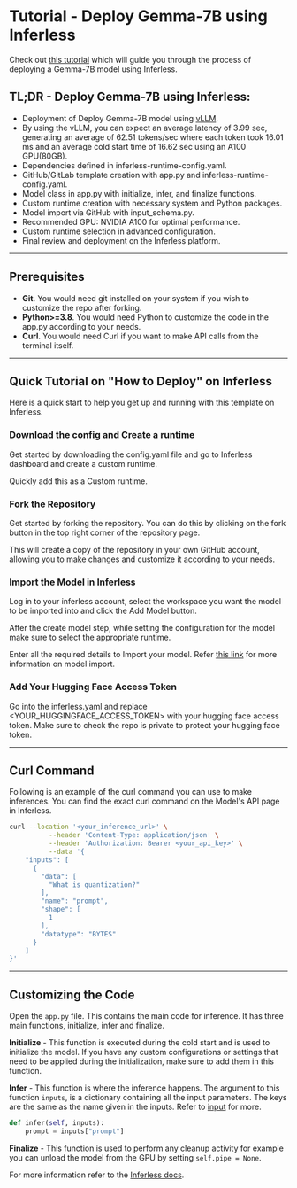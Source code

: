 # Tutorial - Deploy Gemma-7B using Inferless

Check out [this tutorial](https://tutorials.inferless.com/deploy-codellama-70b-using-inferless) which will guide you through the process of deploying a Gemma-7B model using Inferless.

## TL;DR - Deploy Gemma-7B using Inferless:
- Deployment of Deploy Gemma-7B model using [vLLM](https://github.com/vllm-project/vllm).
- By using the vLLM, you can expect an average latency of 3.99 sec, generating an average of 62.51 tokens/sec where each token took 16.01 ms and an average cold start time of 16.62 sec using an A100 GPU(80GB).
- Dependencies defined in inferless-runtime-config.yaml.
- GitHub/GitLab template creation with app.py and inferless-runtime-config.yaml.
- Model class in app.py with initialize, infer, and finalize functions.
- Custom runtime creation with necessary system and Python packages.
- Model import via GitHub with input_schema.py.
- Recommended GPU: NVIDIA A100 for optimal performance.
- Custom runtime selection in advanced configuration.
- Final review and deployment on the Inferless platform.

---
## Prerequisites
- **Git**. You would need git installed on your system if you wish to customize the repo after forking.
- **Python>=3.8**. You would need Python to customize the code in the app.py according to your needs.
- **Curl**. You would need Curl if you want to make API calls from the terminal itself.

---
## Quick Tutorial on "How to Deploy" on Inferless
Here is a quick start to help you get up and running with this template on Inferless.

### Download the config and Create a runtime 
Get started by downloading the config.yaml file and go to Inferless dashboard and create a custom runtime.

Quickly add this as a Custom runtime.


### Fork the Repository
Get started by forking the repository. You can do this by clicking on the fork button in the top right corner of the repository page.

This will create a copy of the repository in your own GitHub account, allowing you to make changes and customize it according to your needs.


### Import the Model in Inferless
Log in to your inferless account, select the workspace you want the model to be imported into and click the Add Model button.

After the create model step, while setting the configuration for the model make sure to select the appropriate runtime.

Enter all the required details to Import your model. Refer [this link](https://docs.inferless.com/integrations/github-custom-code) for more information on model import.

### Add Your Hugging Face Access Token
Go into the inferless.yaml and replace <YOUR_HUGGINGFACE_ACCESS_TOKEN> with your hugging face access token. Make sure to check the repo is private to protect your hugging face token.

---
## Curl Command
Following is an example of the curl command you can use to make inferences. You can find the exact curl command on the Model's API page in Inferless.
```bash
curl --location '<your_inference_url>' \
          --header 'Content-Type: application/json' \
          --header 'Authorization: Bearer <your_api_key>' \
          --data '{
    "inputs": [
      {
        "data": [
          "What is quantization?"
        ],
        "name": "prompt",
        "shape": [
          1
        ],
        "datatype": "BYTES"
      }
    ]
}'
```


---
## Customizing the Code
Open the `app.py` file. This contains the main code for inference. It has three main functions, initialize, infer and finalize.

**Initialize** -  This function is executed during the cold start and is used to initialize the model. If you have any custom configurations or settings that need to be applied during the initialization, make sure to add them in this function.

**Infer** - This function is where the inference happens. The argument to this function `inputs`, is a dictionary containing all the input parameters. The keys are the same as the name given in the inputs. Refer to [input](#input) for more.

```python
def infer(self, inputs):
    prompt = inputs["prompt"]
```

**Finalize** - This function is used to perform any cleanup activity for example you can unload the model from the GPU by setting `self.pipe = None`.


For more information refer to the [Inferless docs](https://docs.inferless.com/).
